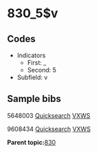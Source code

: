 # 830\_5$v

## Codes

-   Indicators
    -   First: \_
    -   Second: 5
-   Subfield: v

## Sample bibs

5648003 [Quicksearch](https://search.library.yale.edu/catalog/5648003) [VXWS](http://prodorbis.library.yale.edu:7014/vxws/GetHoldingsService?bibId=5648003)

9608434 [Quicksearch](https://search.library.yale.edu/catalog/9608434) [VXWS](http://prodorbis.library.yale.edu:7014/vxws/GetHoldingsService?bibId=9608434)

**Parent topic:**[830](../../tags/830/830.md)

